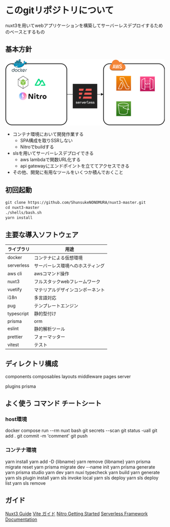 # このgitリポジトリについて
nuxt3を用いてwebアプリケーションを構築してサーバーレスデプロイするためのベースとするもの

## 基本方針
![](./00-servers.dio.png)

- コンテナ環境において開発作業する
    - SPA構成を取りSSRしない
    - Nitroでbuildする
- slsを用いてサーバーレスデプロイできる
    - aws lambdaで関数URL化する
    - api gatewayにエンドポイントを立ててアクセスできる
- その他、開発に有用なツールをいくつか積んでおくこと

## 初回起動
```
git clone https://github.com/ShunsukeNONOMURA/nuxt3-master.git
cd nuxt3-master
./shells/bash.sh
yarn install
```

## 主要な導入ソフトウェア
| ライブラリ | 用途 |
| - | - |
| docker | コンテナによる仮想環境 |
| serverless | サーバーレス環境へのホスティング |
| aws cli | awsコマンド操作 |
| nuxt3 | フルスタックwebフレームワーク |
| vuetify | マテリアルデザインコンポーネント |
| i18n | 多言語対応 |
| pug | テンプレートエンジン |
| typescript | 静的型付け |
| prisma | orm |
| eslint | 静的解析ツール |
| prettier | フォーマッター |
| vitest | テスト |

## ディレクトリ構成
components
composables
layouts
middleware
pages
server

plugins
prisma

## よく使う コマンド チートシート
### host環境
docker compose run --rm nuxt bash
git secrets --scan
git status -uall
git add .
git commit -m 'comment'
git push

### コンテナ環境
yarn install
yarn add -D {libname}
yarn remove {libname}
yarn prisma migrate reset
yarn prisma migrate dev --name init
yarn prisma generate
yarn prisma studio
yarn dev
yarn nuxi typecheck
yarn build
yarn generate
yarn sls plugin install
yarn sls invoke local
yarn sls deploy
yarn sls deploy list
yarn sls remove


## ガイド
[Nuxt3 Guide](https://nuxt.com/docs/guide)
[Vite ガイド](https://ja.vitejs.dev/guide/)
[Nitro Getting Started](https://nitro.unjs.io/guide/getting-started)
[Serverless Framework Documentation](https://www.serverless.com/framework/docs)